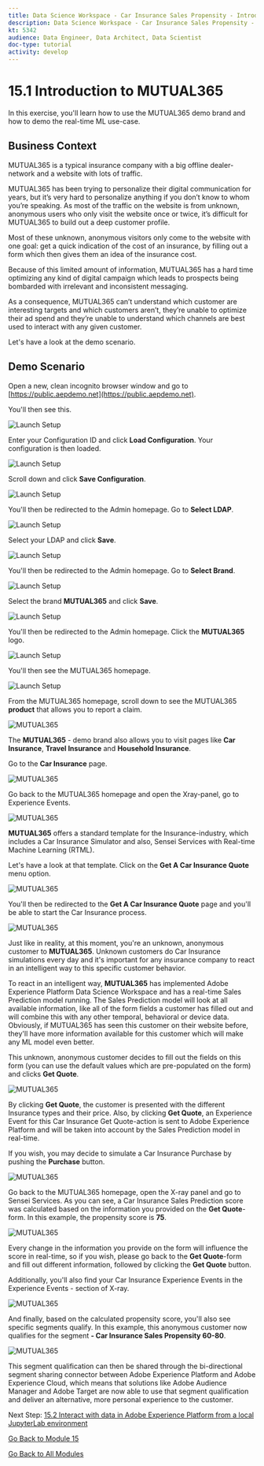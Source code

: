 ```yaml
---
title: Data Science Workspace - Car Insurance Sales Propensity - Introduction to MUTUAL365
description: Data Science Workspace - Car Insurance Sales Propensity - Introduction to MUTUAL365
kt: 5342
audience: Data Engineer, Data Architect, Data Scientist
doc-type: tutorial
activity: develop
---
```

# 15.1 Introduction to MUTUAL365

In this exercise, you'll learn how to use the MUTUAL365 demo brand and how to demo the real-time ML use-case.

## Business Context

MUTUAL365 is a typical insurance company with a big offline dealer-network and a website with lots of traffic.

MUTUAL365 has been trying to personalize their digital communication for years, but it’s very hard to personalize anything if you don’t know to whom you’re speaking. As most of the traffic on the website is from unknown, anonymous users who only visit the website once or twice, it’s difficult for MUTUAL365 to build out a deep customer profile.

Most of these unknown, anonymous visitors only come to the website with one goal: get a quick indication of the cost of an insurance, by filling out a form which then gives them an idea of the insurance cost.

Because of this limited amount of information, MUTUAL365 has a hard time optimizing any kind of digital campaign which leads to prospects being bombarded with irrelevant and inconsistent messaging.

As a consequence, MUTUAL365 can’t understand which customer are interesting targets and which customers aren’t, they’re unable to optimize their ad spend and they’re unable to understand which channels are best used to interact with any given customer.

Let's have a look at the demo scenario.

## Demo Scenario

Open a new, clean incognito browser window and go to [https://public.aepdemo.net](https://public.aepdemo.net). 

You'll then see this. 

![Launch Setup](./images/demo1.png)

Enter your Configuration ID and click **Load Configuration**. Your configuration is then loaded.

![Launch Setup](./images/demo2.png)

Scroll down and click **Save Configuration**.

![Launch Setup](./images/demo3.png)

You'll then be redirected to the Admin homepage. Go to **Select LDAP**.

![Launch Setup](./images/demo4.png)

Select your LDAP and click **Save**.

![Launch Setup](./images/demo5.png)

You'll then be redirected to the Admin homepage. Go to **Select Brand**.

![Launch Setup](./images/demo6.png)

Select the brand **MUTUAL365** and click **Save**.

![Launch Setup](./images/demo7.png)

You'll then be redirected to the Admin homepage. Click the **MUTUAL365** logo.

![Launch Setup](./images/demo8.png)

You'll then see the MUTUAL365 homepage.

![Launch Setup](./images/demo9.png)

From the MUTUAL365 homepage, scroll down to see the MUTUAL365 **product** that allows you to report a claim.

![MUTUAL365](./images/5.png)

The **MUTUAL365** - demo brand also allows you to visit pages like **Car Insurance**, **Travel Insurance** and **Household Insurance**.

Go to the **Car Insurance** page.

![MUTUAL365](./images/6.png)

Go back to the MUTUAL365 homepage and open the Xray-panel, go to Experience Events.

![MUTUAL365](./images/6a.png)

**MUTUAL365** offers a standard template for the Insurance-industry, which includes a Car Insurance Simulator and also, Sensei Services with Real-time Machine Learning (RTML).

Let's have a look at that template. Click on the **Get A Car Insurance Quote** menu option.

![MUTUAL365](./images/7a.png)

You'll then be redirected to the **Get A Car Insurance Quote** page and you'll be able to start the Car Insurance process.

![MUTUAL365](./images/7b.png)

Just like in reality, at this moment, you're an unknown, anonymous customer to **MUTUAL365**. Unknown customers do Car Insurance simulations every day and it's important for any insurance company to react in an intelligent way to this specific customer behavior.

To react in an intelligent way, **MUTUAL365** has implemented Adobe Experience Platform Data Science Workspace and has a real-time Sales Prediction model running. The Sales Prediction model will look at all available information, like all of the form fields a customer has filled out and will combine this with any other temporal, behavioral or device data. Obviously, if MUTUAL365 has seen this customer on their website before, they'll have more information available for this customer which will make any ML model even better.

This unknown, anonymous customer decides to fill out the fields on this form (you can use the default values which are pre-populated on the form) and clicks **Get Quote**.

![MUTUAL365](./images/7c.png)

By clicking **Get Quote**, the customer is presented with the different Insurance types and their price.
Also, by clicking **Get Quote**, an Experience Event for this Car Insurance Get Quote-action is sent to Adobe Experience Platform and will be taken into account by the Sales Prediction model in real-time.

If you wish, you may decide to simulate a Car Insurance Purchase by pushing the **Purchase** button.

![MUTUAL365](./images/7cp.png)

Go back to the MUTUAL365 homepage, open the X-ray panel and go to Sensei Services.
As you can see, a Car Insurance Sales Prediction score was calculated based on the information you provided on the **Get Quote**-form. In this example, the propensity score is **75**.

![MUTUAL365](./images/7d.png)

Every change in the information you provide on the form will influence the score in real-time, so if you wish, please go back to the **Get Quote**-form and fill out different information, followed by clicking the **Get Quote** button.

Additionally, you'll also find your Car Insurance Experience Events in the Experience Events - section of X-ray.

![MUTUAL365](./images/9.png)

And finally, based on the calculated propensity score, you'll also see specific segments qualify. In this example, this anonymous customer now qualifies for the segment **- Car Insurance Sales Propensity 60-80**.

![MUTUAL365](./images/8.png)

This segment qualification can then be shared through the bi-directional segment sharing connector between Adobe Experience Platform and Adobe Experience Cloud, which means that solutions like Adobe Audience Manager and Adobe Target are now able to use that segment qualification and deliver an alternative, more personal experience to the customer.

Next Step: [15.2 Interact with data in Adobe Experience Platform from a local JupyterLab environment](./ex2.md)

[Go Back to Module 15](./data-science-workspace-car-insurance-sales-propensity.md)

[Go Back to All Modules](../../overview.md)
